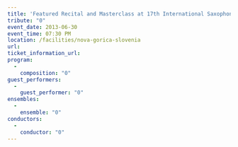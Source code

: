 ```yaml
---
title: 'Featured Recital and Masterclass at 17th International Saxophone Festival'
tribute: "0"
event_date: 2013-06-30
event_time: 07:30 PM
location: /facilities/nova-gorica-slovenia
url: 
ticket_information_url: 
program: 
  -
    composition: "0"
guest_performers: 
  -
    guest_performer: "0"
ensembles: 
  -
    ensemble: "0"
conductors: 
  -
    conductor: "0"
---
```

